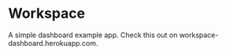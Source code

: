 Workspace
=========

A simple dashboard example app. Check this out on workspace-dashboard.herokuapp.com.

